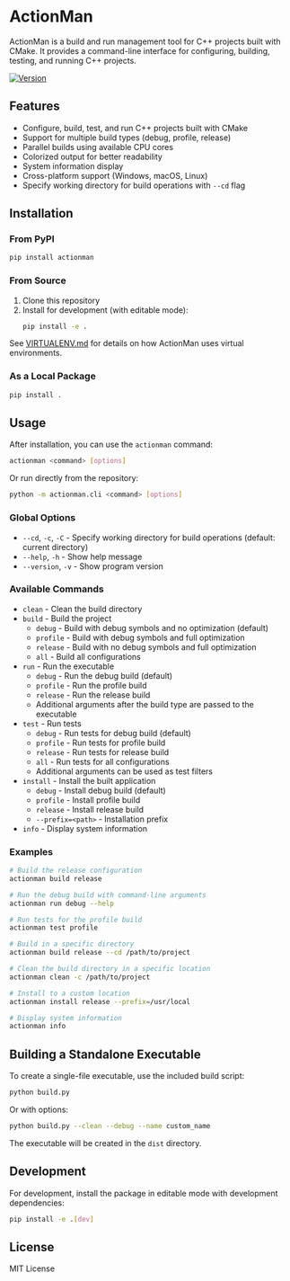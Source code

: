 # ActionMan

ActionMan is a build and run management tool for C++ projects built with CMake. It provides a command-line interface for configuring, building, testing, and running C++ projects.

[![Version](https://img.shields.io/badge/version-0.2.2-blue.svg)](https://github.com/zer0cell/actionman)

## Features

- Configure, build, test, and run C++ projects built with CMake
- Support for multiple build types (debug, profile, release)
- Parallel builds using available CPU cores
- Colorized output for better readability
- System information display
- Cross-platform support (Windows, macOS, Linux)
- Specify working directory for build operations with `--cd` flag

## Installation

### From PyPI

```bash
pip install actionman
```

### From Source

1. Clone this repository
2. Install for development (with editable mode):
   ```bash
   pip install -e .
   ```

See [VIRTUALENV.md](VIRTUALENV.md) for details on how ActionMan uses virtual environments.

### As a Local Package

```bash
pip install .
```

## Usage

After installation, you can use the `actionman` command:

```bash
actionman <command> [options]
```

Or run directly from the repository:

```bash
python -m actionman.cli <command> [options]
```

### Global Options

- `--cd`, `-c`, `-C` - Specify working directory for build operations (default: current directory)
- `--help`, `-h` - Show help message
- `--version`, `-v` - Show program version

### Available Commands

- `clean` - Clean the build directory
- `build` - Build the project
  - `debug` - Build with debug symbols and no optimization (default)
  - `profile` - Build with debug symbols and full optimization
  - `release` - Build with no debug symbols and full optimization
  - `all` - Build all configurations
- `run` - Run the executable
  - `debug` - Run the debug build (default)
  - `profile` - Run the profile build
  - `release` - Run the release build
  - Additional arguments after the build type are passed to the executable
- `test` - Run tests
  - `debug` - Run tests for debug build (default)
  - `profile` - Run tests for profile build
  - `release` - Run tests for release build
  - `all` - Run tests for all configurations
  - Additional arguments can be used as test filters
- `install` - Install the built application
  - `debug` - Install debug build (default)
  - `profile` - Install profile build
  - `release` - Install release build
  - `--prefix=<path>` - Installation prefix
- `info` - Display system information


### Examples

```bash
# Build the release configuration
actionman build release

# Run the debug build with command-line arguments
actionman run debug --help

# Run tests for the profile build
actionman test profile

# Build in a specific directory
actionman build release --cd /path/to/project

# Clean the build directory in a specific location
actionman clean -c /path/to/project

# Install to a custom location
actionman install release --prefix=/usr/local

# Display system information
actionman info
```

## Building a Standalone Executable

To create a single-file executable, use the included build script:

```bash
python build.py
```

Or with options:

```bash
python build.py --clean --debug --name custom_name
```

The executable will be created in the `dist` directory.

## Development

For development, install the package in editable mode with development dependencies:

```bash
pip install -e .[dev]
```

## License

MIT License
